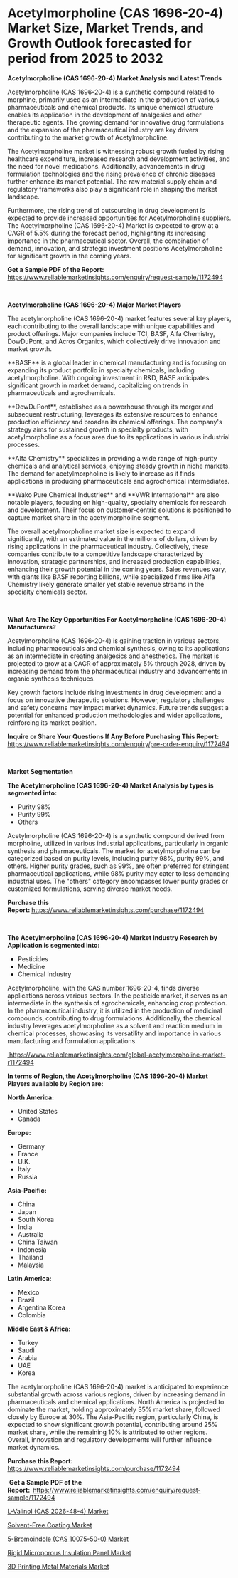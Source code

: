 <p><h1>Acetylmorpholine (CAS 1696-20-4) Market Size, Market Trends, and Growth Outlook forecasted for period from 2025 to 2032</h1></p><p><strong>Acetylmorpholine (CAS 1696-20-4) Market Analysis and Latest Trends</strong></p>
<p><p>Acetylmorpholine (CAS 1696-20-4) is a synthetic compound related to morphine, primarily used as an intermediate in the production of various pharmaceuticals and chemical products. Its unique chemical structure enables its application in the development of analgesics and other therapeutic agents. The growing demand for innovative drug formulations and the expansion of the pharmaceutical industry are key drivers contributing to the market growth of Acetylmorpholine.</p><p>The Acetylmorpholine market is witnessing robust growth fueled by rising healthcare expenditure, increased research and development activities, and the need for novel medications. Additionally, advancements in drug formulation technologies and the rising prevalence of chronic diseases further enhance its market potential. The raw material supply chain and regulatory frameworks also play a significant role in shaping the market landscape. </p><p>Furthermore, the rising trend of outsourcing in drug development is expected to provide increased opportunities for Acetylmorpholine suppliers. The Acetylmorpholine (CAS 1696-20-4) Market is expected to grow at a CAGR of 5.5% during the forecast period, highlighting its increasing importance in the pharmaceutical sector. Overall, the combination of demand, innovation, and strategic investment positions Acetylmorpholine for significant growth in the coming years.</p></p>
<p><strong>Get a Sample PDF of the Report:&nbsp;</strong> <a href="https://www.reliablemarketinsights.com/enquiry/request-sample/1172494?utm_campaign=2013&utm_medium=2&utm_source=Github&utm_content=ia&utm_term=02022025&utm_id=acetylmorpholine-cas-1696-20-4">https://www.reliablemarketinsights.com/enquiry/request-sample/1172494</a></p>
<p>&nbsp;</p>
<p><strong>Acetylmorpholine (CAS 1696-20-4) Major Market Players</strong></p>
<p><p>The acetylmorpholine (CAS 1696-20-4) market features several key players, each contributing to the overall landscape with unique capabilities and product offerings. Major companies include TCI, BASF, Alfa Chemistry, DowDuPont, and Acros Organics, which collectively drive innovation and market growth.</p><p>**BASF** is a global leader in chemical manufacturing and is focusing on expanding its product portfolio in specialty chemicals, including acetylmorpholine. With ongoing investment in R&D, BASF anticipates significant growth in market demand, capitalizing on trends in pharmaceuticals and agrochemicals.</p><p>**DowDuPont**, established as a powerhouse through its merger and subsequent restructuring, leverages its extensive resources to enhance production efficiency and broaden its chemical offerings. The company's strategy aims for sustained growth in specialty products, with acetylmorpholine as a focus area due to its applications in various industrial processes.</p><p>**Alfa Chemistry** specializes in providing a wide range of high-purity chemicals and analytical services, enjoying steady growth in niche markets. The demand for acetylmorpholine is likely to increase as it finds applications in producing pharmaceuticals and agrochemical intermediates.</p><p>**Wako Pure Chemical Industries** and **VWR International** are also notable players, focusing on high-quality, specialty chemicals for research and development. Their focus on customer-centric solutions is positioned to capture market share in the acetylmorpholine segment.</p><p>The overall acetylmorpholine market size is expected to expand significantly, with an estimated value in the millions of dollars, driven by rising applications in the pharmaceutical industry. Collectively, these companies contribute to a competitive landscape characterized by innovation, strategic partnerships, and increased production capabilities, enhancing their growth potential in the coming years. Sales revenues vary, with giants like BASF reporting billions, while specialized firms like Alfa Chemistry likely generate smaller yet stable revenue streams in the specialty chemicals sector.</p></p>
<p>&nbsp;</p>
<p><strong>What Are The Key Opportunities For Acetylmorpholine (CAS 1696-20-4) Manufacturers?</strong></p>
<p><p>Acetylmorpholine (CAS 1696-20-4) is gaining traction in various sectors, including pharmaceuticals and chemical synthesis, owing to its applications as an intermediate in creating analgesics and anesthetics. The market is projected to grow at a CAGR of approximately 5% through 2028, driven by increasing demand from the pharmaceutical industry and advancements in organic synthesis techniques. </p><p>Key growth factors include rising investments in drug development and a focus on innovative therapeutic solutions. However, regulatory challenges and safety concerns may impact market dynamics. Future trends suggest a potential for enhanced production methodologies and wider applications, reinforcing its market position.</p></p>
<p><strong>Inquire or Share Your Questions If Any Before Purchasing This Report:</strong> <a href="https://www.reliablemarketinsights.com/enquiry/pre-order-enquiry/1172494?utm_campaign=2013&utm_medium=2&utm_source=Github&utm_content=ia&utm_term=02022025&utm_id=acetylmorpholine-cas-1696-20-4">https://www.reliablemarketinsights.com/enquiry/pre-order-enquiry/1172494</a></p>
<p>&nbsp;</p>
<p><strong>Market Segmentation</strong></p>
<p><strong>The Acetylmorpholine (CAS 1696-20-4) Market Analysis by types is segmented into:</strong></p>
<p><ul><li>Purity 98%</li><li>Purity 99%</li><li>Others</li></ul></p>
<p><p>Acetylmorpholine (CAS 1696-20-4) is a synthetic compound derived from morpholine, utilized in various industrial applications, particularly in organic synthesis and pharmaceuticals. The market for acetylmorpholine can be categorized based on purity levels, including purity 98%, purity 99%, and others. Higher purity grades, such as 99%, are often preferred for stringent pharmaceutical applications, while 98% purity may cater to less demanding industrial uses. The "others" category encompasses lower purity grades or customized formulations, serving diverse market needs.</p></p>
<p><strong>Purchase this Report:&nbsp;</strong><a href="https://www.reliablemarketinsights.com/purchase/1172494?utm_campaign=2013&utm_medium=2&utm_source=Github&utm_content=ia&utm_term=02022025&utm_id=acetylmorpholine-cas-1696-20-4">https://www.reliablemarketinsights.com/purchase/1172494</a></p>
<p>&nbsp;</p>
<p><strong>The Acetylmorpholine (CAS 1696-20-4) Market Industry Research by Application is segmented into:</strong></p>
<p><ul><li>Pesticides</li><li>Medicine</li><li>Chemical Industry</li></ul></p>
<p><p>Acetylmorpholine, with the CAS number 1696-20-4, finds diverse applications across various sectors. In the pesticide market, it serves as an intermediate in the synthesis of agrochemicals, enhancing crop protection. In the pharmaceutical industry, it is utilized in the production of medicinal compounds, contributing to drug formulations. Additionally, the chemical industry leverages acetylmorpholine as a solvent and reaction medium in chemical processes, showcasing its versatility and importance in various manufacturing and formulation applications.</p></p>
<p><a href="https://www.reliablemarketinsights.com/global-acetylmorpholine-market-r1172494?utm_campaign=2013&utm_medium=2&utm_source=Github&utm_content=ia&utm_term=02022025&utm_id=acetylmorpholine-cas-1696-20-4">&nbsp;https://www.reliablemarketinsights.com/global-acetylmorpholine-market-r1172494</a></p>
<p><strong>In terms of Region, the Acetylmorpholine (CAS 1696-20-4) Market Players available by Region are:</strong></p>
<p>
    <p> <strong> North America: </strong>
        <ul>
            <li>United States</li>
            <li>Canada</li>
        </ul>
        </p> 
    <p> <strong> Europe: </strong>
        <ul>
            <li>Germany</li>
            <li>France</li>
            <li>U.K.</li>
            <li>Italy</li>
            <li>Russia</li>
        </ul>
        </p> 
    <p> <strong> Asia-Pacific: </strong>
        <ul>
            <li>China</li>
            <li>Japan</li>
            <li>South Korea</li>
            <li>India</li>
            <li>Australia</li>
            <li>China Taiwan</li>
            <li>Indonesia</li>
            <li>Thailand</li>
            <li>Malaysia</li>
        </ul>
        </p> 
    <p> <strong> Latin America: </strong>
        <ul>
            <li>Mexico</li>
            <li>Brazil</li>
            <li>Argentina Korea</li>
            <li>Colombia</li>
        </ul>
        </p> 
    <p> <strong> Middle East & Africa: </strong>
        <ul>
            <li>Turkey</li>
            <li>Saudi</li>
            <li>Arabia</li>
            <li>UAE</li>
            <li>Korea</li>
        </ul>
    </p>
    </p>
<p><p>The acetylmorpholine (CAS 1696-20-4) market is anticipated to experience substantial growth across various regions, driven by increasing demand in pharmaceuticals and chemical applications. North America is projected to dominate the market, holding approximately 35% market share, followed closely by Europe at 30%. The Asia-Pacific region, particularly China, is expected to show significant growth potential, contributing around 25% market share, while the remaining 10% is attributed to other regions. Overall, innovation and regulatory developments will further influence market dynamics.</p></p>
<p><strong>Purchase this Report: </strong><a href="https://www.reliablemarketinsights.com/purchase/1172494?utm_campaign=2013&utm_medium=2&utm_source=Github&utm_content=ia&utm_term=02022025&utm_id=acetylmorpholine-cas-1696-20-4">https://www.reliablemarketinsights.com/purchase/1172494</a></p>
<p>&nbsp;<strong>Get a Sample PDF of the Report:&nbsp;&nbsp;</strong><a href="https://www.reliablemarketinsights.com/enquiry/request-sample/1172494?utm_campaign=2013&utm_medium=2&utm_source=Github&utm_content=ia&utm_term=02022025&utm_id=acetylmorpholine-cas-1696-20-4">https://www.reliablemarketinsights.com/enquiry/request-sample/1172494</a></p>
<p><strong></strong></p>
<p><p><a href="https://github.com/MariaWashington76/Market-Research-Report-List-1/blob/main/l-valinol-cas-2026-48-4-market.md?utm_campaign=2013&utm_medium=2&utm_source=Github&utm_content=ia&utm_term=02022025&utm_id=acetylmorpholine-cas-1696-20-4">L-Valinol (CAS 2026-48-4) Market</a></p><p><a href="https://www.linkedin.com/pulse/regional-segment-trends-solvent-free-coating-market-2025-2032-uprhf?utm_campaign=2013&utm_medium=2&utm_source=Github&utm_content=ia&utm_term=02022025&utm_id=acetylmorpholine-cas-1696-20-4">Solvent-Free Coating Market</a></p><p><a href="https://www.linkedin.com/pulse/5-bromoindole-cas-10075-50-0-market-overview-forecast-oodac?utm_campaign=2013&utm_medium=2&utm_source=Github&utm_content=ia&utm_term=02022025&utm_id=acetylmorpholine-cas-1696-20-4">5-Bromoindole (CAS 10075-50-0) Market</a></p><p><a href="https://www.linkedin.com/pulse/rigid-microporous-insulation-panel-market-size-share-analysis-fdxpc?utm_campaign=2013&utm_medium=2&utm_source=Github&utm_content=ia&utm_term=02022025&utm_id=acetylmorpholine-cas-1696-20-4">Rigid Microporous Insulation Panel Market</a></p><p><a href="https://www.linkedin.com/pulse/global-3d-printing-metal-materials-market-comprehensive-analysis-tsrmc?utm_campaign=2013&utm_medium=2&utm_source=Github&utm_content=ia&utm_term=02022025&utm_id=acetylmorpholine-cas-1696-20-4">3D Printing Metal Materials Market</a></p></p>